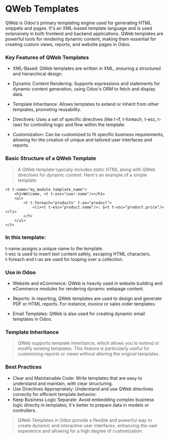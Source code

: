 # QWeb Templates
QWeb is Odoo's primary templating engine used for generating HTML snippets and pages. It's an XML-based template language and is used extensively in both frontend and backend applications. QWeb templates are powerful tools for rendering dynamic content, making them essential for creating custom views, reports, and website pages in Odoo.

### Key Features of QWeb Templates
- XML-Based: QWeb templates are written in XML, ensuring a structured and hierarchical design.

- Dynamic Content Rendering: Supports expressions and statements for dynamic content generation, using Odoo's ORM to fetch and display data.

- Template Inheritance: Allows templates to extend or inherit from other templates, promoting reusability.

- Directives: Uses a set of specific directives (like t-if, t-foreach, t-esc, t-raw) for controlling logic and flow within the template.

- Customization: Can be customized to fit specific business requirements, allowing for the creation of unique and tailored user interfaces and reports.

### Basic Structure of a QWeb Template
> A QWeb template typically includes static HTML along with QWeb directives for dynamic content. Here's an example of a simple template:

```
<t t-name="my_module.template_name">
    <h1>Welcome, <t t-esc="user.name"/></h1>
    <ul>
        <t t-foreach="products" t-as="product">
            <li><t t-esc="product.name"/>: $<t t-esc="product.price"/></li>
        </t>
    </ul>
</t>
```
### In this template:

t-name assigns a unique name to the template.  
t-esc is used to insert text content safely, escaping HTML characters.  
t-foreach and t-as are used for looping over a collection.  
### Use in Odoo
- Website and eCommerce: QWeb is heavily used in website building and eCommerce modules for rendering dynamic webpage content.

- Reports: In reporting, QWeb templates are used to design and generate PDF or HTML reports. For instance, invoice or sales order templates.

- Email Templates: QWeb is also used for creating dynamic email templates in Odoo.

### Template Inheritance
> QWeb supports template inheritance, which allows you to extend or modify existing templates. This feature is particularly useful for customizing reports or views without altering the original templates.

### Best Practices
- Clear and Maintainable Code: Write templates that are easy to understand and maintain, with clear structuring.
- Use Directives Appropriately: Understand and use QWeb directives correctly for efficient template behavior.
- Keep Business Logic Separate: Avoid embedding complex business logic directly in templates; it's better to prepare data in models or controllers.
> QWeb Templates in Odoo provide a flexible and powerful way to create dynamic and interactive user interfaces, enhancing the user experience and allowing for a high degree of customization.
